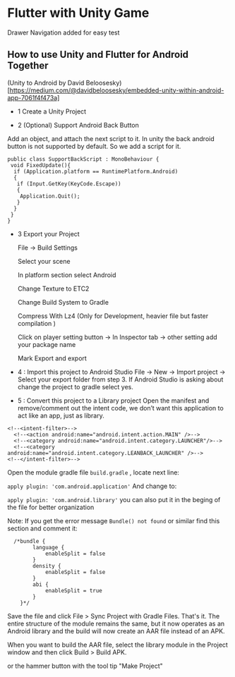 # Flutter with Unity Game

Drawer Navigation added for easy test



## How to use Unity and Flutter for Android Together

(Unity to Android by David Beloosesky)[https://medium.com/@davidbeloosesky/embedded-unity-within-android-app-7061f4f473a] 

- 1 Create a Unity Project

- 2 (Optional) Support Android Back Button

Add an object, and attach the next script to it. In unity the back android button is not supported by default. So we add a script for it.

```
public class SupportBackScript : MonoBehaviour {
 void FixedUpdate(){
  if (Application.platform == RuntimePlatform.Android)
  {
   if (Input.GetKey(KeyCode.Escape))
   {
    Application.Quit();
   }
  }
 }
}
```

- 3  Export your Project

    File → Build Settings

    Select your scene

    In platform section select Android

    Change Texture to ETC2

    Change Build System to Gradle

    Compress With Lz4 (Only for Development, heavier file but faster compilation )

    Click on player setting button → In Inspector tab → other setting add your package name 
    
    Mark Export and export


- 4 : Import this project to Android Studio
File → New → Import project → Select your export folder from step 3.
If Android Studio is asking about change the project to gradle select yes.    

- 5 : Convert this project to a Library project
Open the manifest and remove/comment out the intent code, we don’t want this application to act like an app, just as library.
```
<!--<intent-filter>-->
  <!--<action android:name="android.intent.action.MAIN" />-->
  <!--<category android:name="android.intent.category.LAUNCHER"/>-->
  <!--<category android:name="android.intent.category.LEANBACK_LAUNCHER" />-->
<!--</intent-filter>-->
```
Open the module gradle file ```build.gradle``` , locate next line:

```apply plugin: 'com.android.application'```
And change to:

```apply plugin: 'com.android.library'```
you can also put it in the beging of the file for better organization

Note:
  If you get the error message ``` Bundle() not found ``` or similar find this section and comment it:
```
  /*bundle {
        language {
            enableSplit = false
        }
        density {
            enableSplit = false
        }
        abi {
            enableSplit = true
        }
    }*/
```

Save the file and click File > Sync Project with Gradle Files.
That's it. The entire structure of the module remains the same, but it now operates as an Android library and the build will now create an AAR file instead of an APK.


When you want to build the AAR file, select the library module in the Project window and then click Build > Build APK.

or the hammer button with the tool tip "Make Project"


